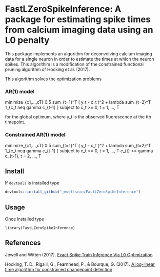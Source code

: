 # FastLZeroSpikeInference: A package for estimating spike times from calcium imaging data using an L0 penalty 

This package implements an algorithm for deconvolving calcium imaging data for a single neuron in order to estimate the times at which the neuron spikes. This algorithim is a modification of the constrained functional pruning algorithm of Hocking et al. (2017). 

This algorithm solves the optimization problems
### AR(1) model
minimize_{c1,...,cT} 0.5 sum_{t=1}^T ( y_t - c_t )^2 + lambda sum_{t=2}^T 1_{c_t neq gamma c_{t-1} }
subject to c_t >= 0, t = 1, ..., T

for the global optimum, where y_t is the observed fluorescence at the tth timepoint.

### Constrained AR(1) model 
minimize_{c1,...,cT} 0.5 sum_{t=1}^T ( y_t - c_t )^2 + lambda sum_{t=2}^T 1_{c_t neq gamma c_{t-1} }
subject to c_t >= 0, t = 1, ..., T
           c_{t} >= gamma c_{t-1}, t = 2, ..., T

Install 
-----

If ``devtools`` is installed type 

```r
devtools::install_github("jewellsean/FastLZeroSpikeInference")
```

Usage
----

Once installed type 
```{r}
library(FastLZeroSpikeInference)
```

References
-----

Jewell and Witten (2017). [Exact Spike Train Inference Via L0 Optimization](https://arxiv.org/abs/1703.08644)

Hocking, T. D., Rigaill, G., Fearnhead, P., & Bourque, G. (2017). [A log-linear time algorithm for constrained changepoint detection](https://arxiv.org/abs/1703.03352)